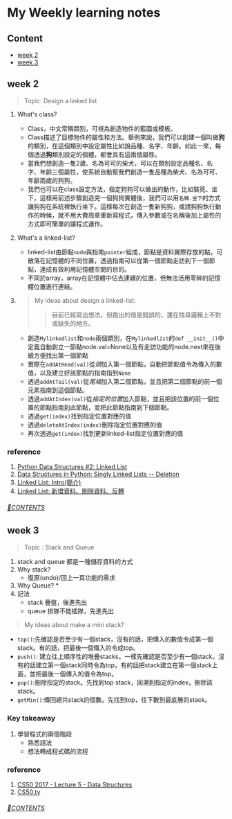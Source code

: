 # My Weekly learning notes
## Content
- [week 2](#week-2)
- [week 3](#week-3)

## week 2
 > Topic: Design a linked list

1. What's class?
    * Class，中文常稱類別，可視為創造物件的藍圖或模板。
    * Class描述了目標物件的屬性和方法。舉例來說，我們可以創建一個叫做**狗**的類別，在這個類別中設定屬性比如說品種、名字、年齡。如此一來，每個透過**狗**類別設定的個體，都會具有這兩個屬性。
    * 當我們想創造一隻2歲、名為可可的柴犬，可以在類別設定品種名、名字、年齡三個屬性，使系統自動幫我們創造一隻品種為柴犬、名為可可、年齡兩歲的狗狗。
    * 我們也可以在class設定方法，指定狗狗可以做出的動作，比如裝死、坐下，這樣用前述步驟創造完一個狗狗實體後，我們可以用`名稱.坐下`的方式讓狗狗在系統裡執行坐下。這樣每次在創造一隻新狗狗，或請狗狗執行動作的時候，就不用大費周章重新寫程式，傳入參數或在名稱後加上屬性的方式即可簡單的讓程式運作。

2. What's a linked-list?
   * linked-list由節點`node`與指南`pointer`組成，節點是資料實際存放的點，可散落在記憶體的不同位置，透過指南可以從第一個節點走訪到下一個節點，達成有效利用記憶體空間的目的。
   * 不同於array，array在記憶體中佔去連續的位置，但無法活用零碎的記憶體位置進行連結。
 
3. > My ideas about design a linked-list:
   >> 目前已經寫出想法，但跑出的值是錯誤的，還在找尋邏輯上不對或缺失的地方。
   * 創造`Mylinkedlist`和`node`兩個類別，在`Mylinkedlist`的`def __init__()`中定義自動創立一節點node.val=None以及有走訪功能的node.next來在後續方便找出第一個節點
   * 實際在`addAtHead(val)`從*頭*加入第一個節點，自動把節點值令為傳入的數值，以及建立好該節點的指南指到`None`
   * 透過`addAtTail(val)`從*尾端*加入第二個節點，並且把第二個節點的前一個元素指南到這個節點。
   * 透過`addAtIndex(val)`從*指定的位置*加入節點，並且把該位置的前一個位置的節點指南到此節點，並把此節點指南到下個節點。
   * 透過`get(index)`找到指定位置對應的值
   * 透過`deleteAtIndex(index)`刪除指定位置對應的值
   * 再次透過`get(index)`找到更新linked-list指定位置對應的值

### reference
1. [Python Data Structures #2: Linked List](https://www.youtube.com/watch?v=JlMyYuY1aXU&t=610s)
2. [Data Structures in Python: Singly Linked Lists -- Deletion](https://www.youtube.com/watch?v=gXY_2wsQf3A)
3. [Linked List: Intro(簡介)](http://alrightchiu.github.io/SecondRound/linked-list-introjian-jie.html)
4. [Linked List: 新增資料、刪除資料、反轉](http://alrightchiu.github.io/SecondRound/linked-list-xin-zeng-zi-liao-shan-chu-zi-liao-fan-zhuan.html#series)

###### [🔗CONTENTS](#content)

## week 3
 > Topic : Stack and Queue

1. stack and queue 都是一種儲存資料的方式
2. Why stack?
   * 復原(undo)/回上一頁功能的需求
3. Why Queue?
   * 
4. 記法
   * stack 疊盤，後進先出
   * queue 排隊不能插隊，先進先出

> My ideas about make a mini stack?
   * `top()`:先確認是否至少有一個stack，沒有的話，把傳入的數值令成第一個stack。有的話，把最後一個傳入的令成top。
   * `push()`: 建立往上順序性的堆疊stacks。一樣先確認是否至少有一個stack，沒有的話建立第一個stack同時令為top，有的話把stack建立在第一個stack上面，並把最後一個傳入的值令為top。
   * `pop()`:刪除指定的stack。先找到top stack，回溯到指定的index，刪除該stack。
   * `getMin()`:傳回總共stack的個數。先找到top，往下數到最底層的stack。

### Key takeaway
1. 學習程式的兩個階段
   * 熟悉語法
   * 想法轉成程式碼的流程

### reference
1. [CS50 2017 - Lecture 5 - Data Structures](https://www.youtube.com/watch?v=eZQBx8YJ6Zs)
2. [CS50.tv](http://cs50.tv/2017/fall/)

###### [🔗CONTENTS](#content)
